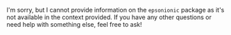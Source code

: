 I'm sorry, but I cannot provide information on the `epsonionic` package as it's not available in the context provided. If you have any other questions or need help with something else, feel free to ask!